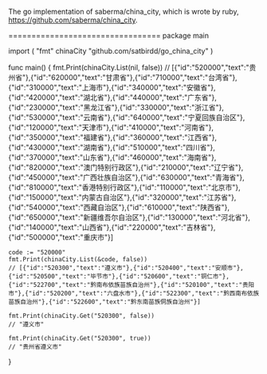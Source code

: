 The go implementation of saberma/china_city, which is wrote by ruby, https://github.com/saberma/china_city.

=================================
package main

import (
	"fmt"
	chinaCity "github.com/satbirdd/go_china_city"
)

func main() {
	fmt.Print(chinaCity.List(nil, false))
	// [{"id":"520000","text":"贵州省"},{"id":"620000","text":"甘肃省"},{"id":"710000","text":"台湾省"},{"id":"310000","text":"上海市"},{"id":"340000","text":"安徽省"},{"id":"420000","text":"湖北省"},{"id":"440000","text":"广东省"},{"id":"230000","text":"黑龙江省"},{"id":"330000","text":"浙江省"},{"id":"530000","text":"云南省"},{"id":"640000","text":"宁夏回族自治区"},{"id":"120000","text":"天津市"},{"id":"410000","text":"河南省"},{"id":"350000","text":"福建省"},{"id":"360000","text":"江西省"},{"id":"430000","text":"湖南省"},{"id":"510000","text":"四川省"},{"id":"370000","text":"山东省"},{"id":"460000","text":"海南省"},{"id":"820000","text":"澳门特别行政区"},{"id":"210000","text":"辽宁省"},{"id":"450000","text":"广西壮族自治区"},{"id":"630000","text":"青海省"},{"id":"810000","text":"香港特别行政区"},{"id":"110000","text":"北京市"},{"id":"150000","text":"内蒙古自治区"},{"id":"320000","text":"江苏省"},{"id":"540000","text":"西藏自治区"},{"id":"610000","text":"陕西省"},{"id":"650000","text":"新疆维吾尔自治区"},{"id":"130000","text":"河北省"},{"id":"140000","text":"山西省"},{"id":"220000","text":"吉林省"},{"id":"500000","text":"重庆市"}]

	code := "520000"
	fmt.Print(chinaCity.List(&code, false))
	// [{"id":"520300","text":"遵义市"},{"id":"520400","text":"安顺市"},{"id":"520500","text":"毕节市"},{"id":"520600","text":"铜仁市"},{"id":"522700","text":"黔南布依族苗族自治州"},{"id":"520100","text":"贵阳市"},{"id":"520200","text":"六盘水市"},{"id":"522300","text":"黔西南布依族苗族自治州"},{"id":"522600","text":"黔东南苗族侗族自治州"}]

	fmt.Print(chinaCity.Get("520300", false))
	// "遵义市"

	fmt.Print(chinaCity.Get("520300", true))
	// "贵州省遵义市"
}
